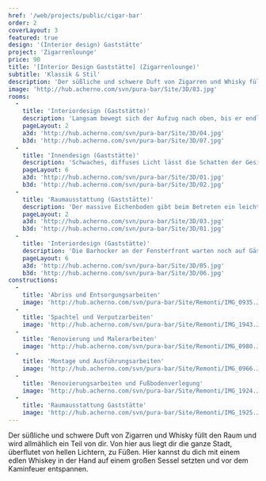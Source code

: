```yaml
---
href: '/web/projects/public/cigar-bar' 
order: 2
coverLayout: 3
featured: true
design: '(Interior design) Gaststätte'
project: 'Zigarrenlounge'
price: 90
title: '[Interior Design Gaststätte] (Zigarrenlounge)'
subtitle: 'Klassik & Stil'
description: 'Der süßliche und schwere Duft von Zigarren und Whisky füllt den Raum und wird allmählich ein Teil von dir. Von hier aus liegt dir die ganze Stadt, überflutet von hellen Lichtern, zu Füßen. Hier kannst du dich mit einem edlen Whiskey in der Hand auf einem großen Sessel setzten und vor dem Kaminfeuer entspannen.'
image: 'http://hub.acherno.com/svn/pura-bar/Site/3D/03.jpg'
rooms:
  -
    title: 'Interiordesign (Gaststätte)'
    description: 'Langsam bewegt sich der Aufzug nach oben, bis er endlich die oberste Etage des Hotels erreicht. Das Licht führt dich zu einer massiven Holztür hinter der du schwache Geräusche erahnten kannst. Ein Mann im schwarzen Anzug nickt dir zu und drückt die massive Messingtürklinke so als wolle er dich im Club willkommen heißen.'
    pageLayout: 2
    a3d: 'http://hub.acherno.com/svn/pura-bar/Site/3D/04.jpg'
    b3d: 'http://hub.acherno.com/svn/pura-bar/Site/3D/07.jpg'
  -
    title: 'Innendesign (Gaststätte)'
    description: 'Schwaches, diffuses Licht lässt die Schatten der Gesichter im Raum spielen, übereinander fließen und als undefinierte Formen erscheinen.'
    pageLayout: 6
    a3d: 'http://hub.acherno.com/svn/pura-bar/Site/3D/01.jpg'
    b3d: 'http://hub.acherno.com/svn/pura-bar/Site/3D/02.jpg'
  -
    title: 'Raumausstattung (Gaststätte)'
    description: 'Der massive Eichenboden gibt beim Betreten ein leichtes Geräusch von sich, als ob er dir sagen möchte, dass er da ist. Alle Gäste sind im Gespräch vertieft oder im tiefen Sessel in eigenen Gedanken versunken. Einige starren in die Leere, ziehen an ihre Zigarre und verstecken ihre Gesichter hinter einer dunkleren Rauchwolke. '
    pageLayout: 2
    a3d: 'http://hub.acherno.com/svn/pura-bar/Site/3D/03.jpg'
    b3d: 'http://hub.acherno.com/svn/pura-bar/Site/3D/01.jpg'
  -
    title: 'Interiordesign (Gaststätte)'
    description: 'Die Barhocker an der Fensterfront warten noch auf Gäste.'
    pageLayout: 6
    a3d: 'http://hub.acherno.com/svn/pura-bar/Site/3D/05.jpg'
    b3d: 'http://hub.acherno.com/svn/pura-bar/Site/3D/06.jpg'
constructions:
  - 
    title: 'Abriss und Entsorgungsarbeiten'
    image: 'http://hub.acherno.com/svn/pura-bar/Site/Remonti/IMG_0935.JPG'
  - 
    title: 'Spachtel und Verputzarbeiten'
    image: 'http://hub.acherno.com/svn/pura-bar/Site/Remonti/IMG_1943.JPG'
  - 
    title: 'Renovierung und Malerarbeiten'
    image: 'http://hub.acherno.com/svn/pura-bar/Site/Remonti/IMG_0980.JPG'
  - 
    title: 'Montage und Ausführungsarbeiten'
    image: 'http://hub.acherno.com/svn/pura-bar/Site/Remonti/IMG_0966.JPG'
  -
    title: 'Renovierungsarbeiten und Fußbodenverlegung'
    image: 'http://hub.acherno.com/svn/pura-bar/Site/Remonti/IMG_1924.JPG'
  -
    title: 'Raumausstattung Gaststätte'
    image: 'http://hub.acherno.com/svn/pura-bar/Site/Remonti/IMG_1925.JPG'
---
```

Der süßliche und schwere Duft von Zigarren und Whisky füllt den Raum und wird allmählich ein Teil von dir. Von hier aus liegt dir die ganze Stadt, überflutet von hellen Lichtern, zu Füßen. Hier kannst du dich mit einem edlen Whiskey in der Hand auf einem großen Sessel setzten und vor dem Kaminfeuer entspannen.
